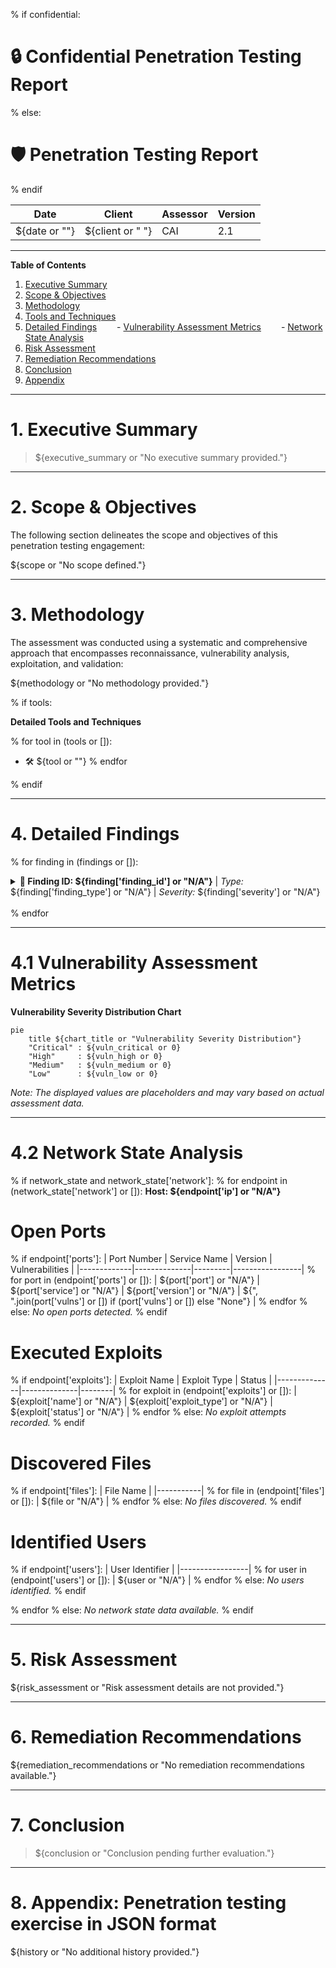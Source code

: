 % if confidential:
# :lock: Confidential Penetration Testing Report
% else:
# :shield: Penetration Testing Report
% endif

| **Date**    | **Client**   | **Assessor** | **Version** |
|-------------|--------------|--------------|-------------|
| ${date or ""}     | ${client or " "}  | CAI          | 2.1         |

---

<strong>Table of Contents</strong>

1. [Executive Summary](#1-executive-summary)
2. [Scope & Objectives](#2-scope--objectives)
3. [Methodology](#3-methodology)
4. [Tools and Techniques](#tools-and-techniques)
5. [Detailed Findings](#4-detailed-findings)
  - [Vulnerability Assessment Metrics](#41-vulnerability-assessment-metrics)
  - [Network State Analysis](#42-network-state-analysis)
6. [Risk Assessment](#5-risk-assessment)
7. [Remediation Recommendations](#6-remediation-recommendations)
8. [Conclusion](#7-conclusion)
9. [Appendix](#8-appendix)


---

# 1. Executive Summary

> ${executive_summary or "No executive summary provided."}

---

# 2. Scope & Objectives

The following section delineates the scope and objectives of this penetration testing engagement:

${scope or "No scope defined."}

---

# 3. Methodology

The assessment was conducted using a systematic and comprehensive approach that encompasses reconnaissance, vulnerability analysis, exploitation, and validation:

${methodology or "No methodology provided."}


% if tools:

<strong>Detailed Tools and Techniques</strong>

% for tool in (tools or []):
- 🛠 ${tool or ""}
% endfor


% endif

---

# 4. Detailed Findings

% for finding in (findings or []):
<details>
  <summary>
    <strong>🚨 Finding ID: ${finding['finding_id'] or "N/A"}</strong> | <em>Type:</em> ${finding['finding_type'] or "N/A"} | <em>Severity:</em> ${finding['severity'] or "N/A"}
  </summary>


**Description:**
${finding['description'] or "No description provided."}

**References:**
${finding['cve_cwe'] or "N/A"}


**Exploitation Details:**
${finding['exploitation_details'] or "No exploitation details provided."}

**Remediation Recommendation:**
${finding['remediation'] or "No remediation recommendation provided."}

**Remediation Actions:**
${finding['remediation_command'] or "No remediation command provided."}

% if finding['evidence']:
**Evidence:**
- **Empirical Evidence:** ${finding['evidence'].get('empirical_evidence', 'N/A') if finding.get('evidence') else 'N/A'}
- **Tool Output Evidence:** ${finding['evidence'].get('tool_output_evidence', 'N/A') if finding.get('evidence') else 'N/A'}
- **Command Used:** `${finding['evidence'].get('command', 'N/A') if finding.get('evidence') else 'N/A'}`
% endif

</details>

<br>
% endfor

---

# 4.1 Vulnerability Assessment Metrics

<strong> Vulnerability Severity Distribution Chart</strong>

```mermaid
pie
    title ${chart_title or "Vulnerability Severity Distribution"}
    "Critical" : ${vuln_critical or 0}
    "High"     : ${vuln_high or 0}
    "Medium"   : ${vuln_medium or 0}
    "Low"      : ${vuln_low or 0}
```

*Note: The displayed values are placeholders and may vary based on actual assessment data.*

---

# 4.2 Network State Analysis

% if network_state and network_state['network']:
% for endpoint in (network_state['network'] or []):
<strong>Host: ${endpoint['ip'] or "N/A"}</strong>

# Open Ports

% if endpoint['ports']:
| Port Number | Service Name | Version | Vulnerabilities |
|-------------|--------------|---------|-----------------|
% for port in (endpoint['ports'] or []):
| ${port['port'] or "N/A"} | ${port['service'] or "N/A"} | ${port['version'] or "N/A"} | ${", ".join(port['vulns'] or []) if (port['vulns'] or []) else "None"} |
% endfor
% else:
_No open ports detected._
% endif

# Executed Exploits

% if endpoint['exploits']:
| Exploit Name | Exploit Type | Status |
|--------------|--------------|--------|
% for exploit in (endpoint['exploits'] or []):
| ${exploit['name'] or "N/A"} | ${exploit['exploit_type'] or "N/A"} | ${exploit['status'] or "N/A"} |
% endfor
% else:
_No exploit attempts recorded._
% endif

# Discovered Files

% if endpoint['files']:
| File Name |
|-----------|
% for file in (endpoint['files'] or []):
| ${file or "N/A"} |
% endfor
% else:
_No files discovered._
% endif

# Identified Users

% if endpoint['users']:
| User Identifier |
|-----------------|
% for user in (endpoint['users'] or []):
| ${user or "N/A"} |
% endfor
% else:
_No users identified._
% endif

% endfor
% else:
_No network state data available._
% endif

---

# 5. Risk Assessment

${risk_assessment or "Risk assessment details are not provided."}

---

# 6. Remediation Recommendations

${remediation_recommendations or "No remediation recommendations available."}

---

# 7. Conclusion

> ${conclusion or "Conclusion pending further evaluation."}

---

# 8. Appendix: Penetration testing exercise in JSON format
${history or "No additional history provided."}
